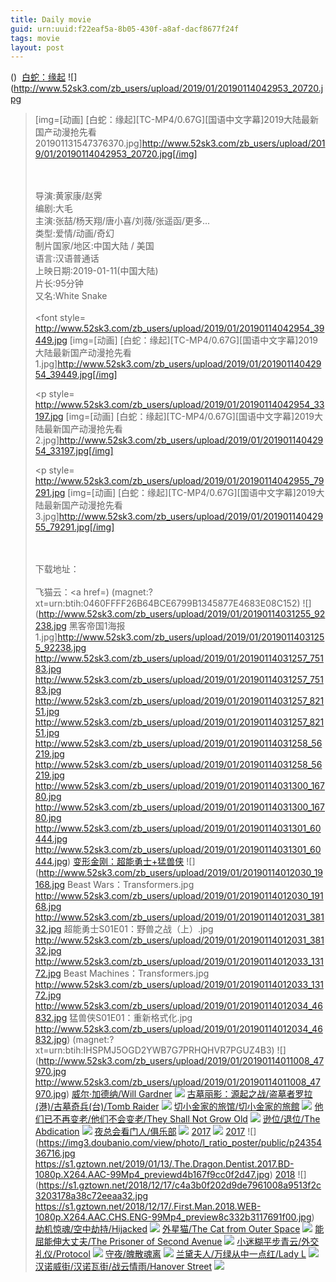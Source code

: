 ```yaml
---
title: Daily movie
guid: urn:uuid:f22eaf5a-8b05-430f-a8af-dacf8677f24f
tags: movie
layout: post
---
```


()
![]()
[白蛇：缘起](magnet:?dn=白蛇：缘起TC国语中字.mp4.torrent)
![](http://www.52sk3.com/zb_users/upload/2019/01/20190114042953_20720.jpg
>[img=[动画] [白蛇：缘起][TC-MP4/0.67G][国语中文字幕]2019大陆最新国产动漫抢先看201901131547376370.jpg]http://www.52sk3.com/zb_users/upload/2019/01/20190114042953_20720.jpg[/img]</a></p><br /><br />导演:黄家康/赵霁<br />编剧:大毛<br />主演:张喆/杨天翔/唐小喜/刘薇/张遥函/更多...<br />类型:爱情/动画/奇幻<br />制片国家/地区:中国大陆 / 美国<br />语言:汉语普通话<br />上映日期:2019-01-11(中国大陆)<br />片长:95分钟<br />又名:White Snake<br /><br /><font style=
http://www.52sk3.com/zb_users/upload/2019/01/20190114042954_39449.jpg
>[img=[动画] [白蛇：缘起][TC-MP4/0.67G][国语中文字幕]2019大陆最新国产动漫抢先看1.jpg]http://www.52sk3.com/zb_users/upload/2019/01/20190114042954_39449.jpg[/img]</a></p><p style=
http://www.52sk3.com/zb_users/upload/2019/01/20190114042954_33197.jpg
>[img=[动画] [白蛇：缘起][TC-MP4/0.67G][国语中文字幕]2019大陆最新国产动漫抢先看2.jpg]http://www.52sk3.com/zb_users/upload/2019/01/20190114042954_33197.jpg[/img]</a></p><p style=
http://www.52sk3.com/zb_users/upload/2019/01/20190114042955_79291.jpg
>[img=[动画] [白蛇：缘起][TC-MP4/0.67G][国语中文字幕]2019大陆最新国产动漫抢先看3.jpg]http://www.52sk3.com/zb_users/upload/2019/01/20190114042955_79291.jpg[/img]</a></p><br /><br />下载地址：<br /><br />飞猫云：<a href=)
(magnet:?xt=urn:btih:0460FFFF26B64BCE6799B1345877E4683E08C152)
![](http://www.52sk3.com/zb_users/upload/2019/01/20190114031255_92238.jpg
黑客帝国1海报1.jpg]http://www.52sk3.com/zb_users/upload/2019/01/20190114031255_92238.jpg
http://www.52sk3.com/zb_users/upload/2019/01/20190114031257_75183.jpg
http://www.52sk3.com/zb_users/upload/2019/01/20190114031257_75183.jpg
http://www.52sk3.com/zb_users/upload/2019/01/20190114031257_82151.jpg
http://www.52sk3.com/zb_users/upload/2019/01/20190114031257_82151.jpg
http://www.52sk3.com/zb_users/upload/2019/01/20190114031258_56219.jpg
http://www.52sk3.com/zb_users/upload/2019/01/20190114031258_56219.jpg
http://www.52sk3.com/zb_users/upload/2019/01/20190114031300_16780.jpg
http://www.52sk3.com/zb_users/upload/2019/01/20190114031300_16780.jpg
http://www.52sk3.com/zb_users/upload/2019/01/20190114031301_60444.jpg
http://www.52sk3.com/zb_users/upload/2019/01/20190114031301_60444.jpg)
[变形金刚：超能勇士+猛兽侠](magnet:?dn=变形金刚：超能勇士)
![](http://www.52sk3.com/zb_users/upload/2019/01/20190114012030_19168.jpg
Beast Wars：Transformers.jpg
http://www.52sk3.com/zb_users/upload/2019/01/20190114012030_19168.jpg
http://www.52sk3.com/zb_users/upload/2019/01/20190114012031_38132.jpg
超能勇士S01E01：野兽之战（上）.jpg
http://www.52sk3.com/zb_users/upload/2019/01/20190114012031_38132.jpg
http://www.52sk3.com/zb_users/upload/2019/01/20190114012033_13172.jpg
Beast Machines：Transformers.jpg
http://www.52sk3.com/zb_users/upload/2019/01/20190114012033_13172.jpg
http://www.52sk3.com/zb_users/upload/2019/01/20190114012034_46832.jpg
猛兽侠S01E01：重新格式化.jpg
http://www.52sk3.com/zb_users/upload/2019/01/20190114012034_46832.jpg)
(magnet:?xt=urn:btih:IHSPMJ5OGD2YWB7G7PRHQHVR7PGUZ4B3)
![](http://www.52sk3.com/zb_users/upload/2019/01/20190114011008_47970.jpg
http://www.52sk3.com/zb_users/upload/2019/01/20190114011008_47970.jpg)
[威尔·加德纳/Will Gardner](magnet:?xt=urn:btih:5eb9117e0dbe21fecd7a87160513aee7c49924da)
![](http://img.google.com.btba.xiaoeryi.com/upload/2019/01/13/94405537n5g149.big.jpg)
[古墓丽影：源起之战/盗墓者罗拉(港)/古墓奇兵(台)/Tomb Raider](magnet:?xt=urn:btih:7471e0c727566f24c97f1517ce187ab3688f505b)
![](http://img.google.com.btba.xiaoeryi.com/upload/2018/10/28/720bQ019294515.big.jpg)
[切小金家的旅馆/切小金家的旅館](magnet:?xt=urn:btih:ef903696140e04eb6bf3bd4b9e1023b202a76d13)
![](http://img.google.com.btba.xiaoeryi.com/upload/2019/01/13/04887365s_4817.big.jpg)
[他们已不再变老/他们不会变老/They Shall Not Grow Old](magnet:?xt=urn:btih:b066485a3bb76d236b2645175d5112f2e51c0c2a)
![](http://img.google.com.btba.xiaoeryi.com/upload/2018/12/28/0042z45d069514.big.jpg)
[逊位/退位/The Abdication](magnet:?xt=urn:btih:ff5a65bc31538476fadfc3c5ab59b91d65523e41)
![](http://img.google.com.btba.xiaoeryi.com/upload/2019/01/13/5552g4994R3751.big.jpg)
[夜总会看门人/俱乐部](magnet:?xt=urn:btih:c71ba2ae51e965b1685884bcaffe0775cf1e00dd)
![](http://img.google.com.btba.xiaoeryi.com/upload/2014/11/01/vdY7dLLdgYLL.big.jpg)
[2017](magnet:?xt=urn:btih:8361F4B67C4E831F872D0FBACAF1DBE6F427ABFE)
![](https://s1.gztown.net/2019/01/13/103.The.Rider.2017.BD-1080p.X264.AAC.CHS.ENG-99Mp4_preview5a3c28af634f48db.jpg)
[2017](magnet:?xt=urn:btih:9720C3CAA2714BA9C09766C81A90372088D37565)
![](https://img3.doubanio.com/view/photo/l_ratio_poster/public/p2435436716.jpg
https://s1.gztown.net/2019/01/13/.The.Dragon.Dentist.2017.BD-1080p.X264.AAC-99Mp4_previewd4b167f9cc0f2d47.jpg)
[2018](magnet:?xt=urn:btih:5B11F68D6CD6D1306CDC764D811EF2D142B8BEC1)
![](https://s1.gztown.net/2018/12/17/c4a3b0f202d9de7961008a9513f2c3203178a38c72eeaa32.jpg
https://s1.gztown.net/2018/12/17/.First.Man.2018.WEB-1080p.X264.AAC.CHS.ENG-99Mp4_preview8c332b3117691f00.jpg)
[劫机惊魂/空中劫持/Hijacked](magnet:?xt=urn:btih:3cad5abec94a69655d9b685d5909ded297e8c6bf)
![](http://img.google.com.btba.xiaoeryi.com/upload/2014/11/01/e4ueuIe48I4B.big.jpg)
[外星猫/The Cat from Outer Space](magnet:?xt=urn:btih:5be120080f0f2dc3cad8cc84a20b24c6c785d4be)
![](http://img.google.com.btba.xiaoeryi.com/upload/2019/01/13/14P994F5165347.big.jpg)
[能屈能伸大丈夫/The Prisoner of Second Avenue](magnet:?xt=urn:btih:918aa053e728d540640c15cd90cd55fdcbe540fa)
![](http://img.google.com.btba.xiaoeryi.com/upload/2019/01/13/43485575551-6b.big.jpg)
[小迷糊平步青云/外交礼仪/Protocol](magnet:?xt=urn:btih:f38513786661a2ad443c61ead9e497d4d1d6c1cb)
![](http://img.google.com.btba.xiaoeryi.com/upload/2019/01/13/113tZ755454074.big.jpg)
[守夜/魄散魂离](magnet:?xt=urn:btih:f7488387b19d29bd9fdd154091d766f91c1ab26b)
![](http://img.google.com.btba.xiaoeryi.com/upload/2014/10/31/GGmGbaPGBjB.big.jpg)
[兰黛夫人/万绿从中一点红/Lady L](magnet:?xt=urn:btih:653cbeb1c852dd34e9e9f35ccfb8ea8a84853b81)
![](http://img.google.com.btba.xiaoeryi.com/upload/2019/01/13/5375S37n831154.big.jpg)
[汉诺威街/汉诺瓦街/战云情雨/Hanover Street](magnet:?xt=urn:btih:b8d43fd89dcabbc4b00149a21e1e0b2cd7669489)
![](http://img.google.com.btba.xiaoeryi.com/upload/2019/01/13/410741399DQ115.big.jpg)
